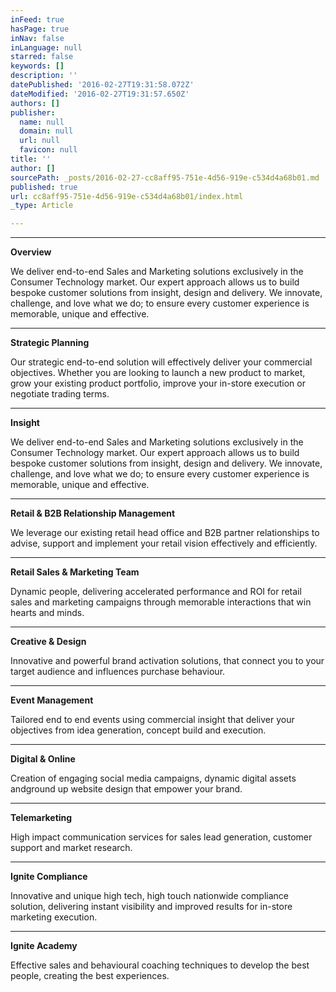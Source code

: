 ```yaml
---
inFeed: true
hasPage: true
inNav: false
inLanguage: null
starred: false
keywords: []
description: ''
datePublished: '2016-02-27T19:31:58.072Z'
dateModified: '2016-02-27T19:31:57.650Z'
authors: []
publisher:
  name: null
  domain: null
  url: null
  favicon: null
title: ''
author: []
sourcePath: _posts/2016-02-27-cc8aff95-751e-4d56-919e-c534d4a68b01.md
published: true
url: cc8aff95-751e-4d56-919e-c534d4a68b01/index.html
_type: Article

---
```

****

**Overview**

We
deliver end-to-end Sales and Marketing solutions exclusively in the Consumer
Technology market. Our expert approach allows us to build bespoke customer solutions
from insight, design and delivery. We innovate, challenge, and love what we do;
to ensure every customer experience is memorable, unique and effective.

****

**Strategic Planning**

Our
strategic end-to-end solution will effectively deliver your commercial
objectives. Whether you are looking to launch a new product to market, grow
your existing product portfolio, improve your in-store execution or negotiate
trading terms.

****

**Insight**

We
deliver end-to-end Sales and Marketing solutions exclusively in the Consumer
Technology market. Our expert approach allows us to build bespoke customer solutions
from insight, design and delivery. We innovate, challenge, and love what we do;
to ensure every customer experience is memorable, unique and effective.

****

**Retail & B2B Relationship
Management**

We
leverage our existing retail head office and B2B partner relationships to
advise, support and implement your retail vision effectively and efficiently.

****

**Retail Sales & Marketing
Team**

Dynamic
people, delivering accelerated performance and ROI for retail sales and
marketing campaigns through memorable interactions that win hearts and minds.

****

**Creative & Design**

Innovative
and powerful brand activation solutions, that connect you to your target
audience and influences purchase behaviour.

****

**Event Management**

Tailored
end to end events using commercial insight that deliver your objectives from
idea generation, concept build and execution.

****

**Digital & Online**

Creation
of engaging social media campaigns, dynamic digital assets andground up website
design that empower your brand.

****

**Telemarketing**

High
impact communication services for sales lead generation, customer support and
market research.

****

**Ignite Compliance**

Innovative
and unique high tech, high touch nationwide compliance solution, delivering instant
visibility and improved results for in-store marketing execution.

****

**Ignite Academy**

Effective
sales and behavioural coaching techniques to develop the best people, creating
the best experiences.